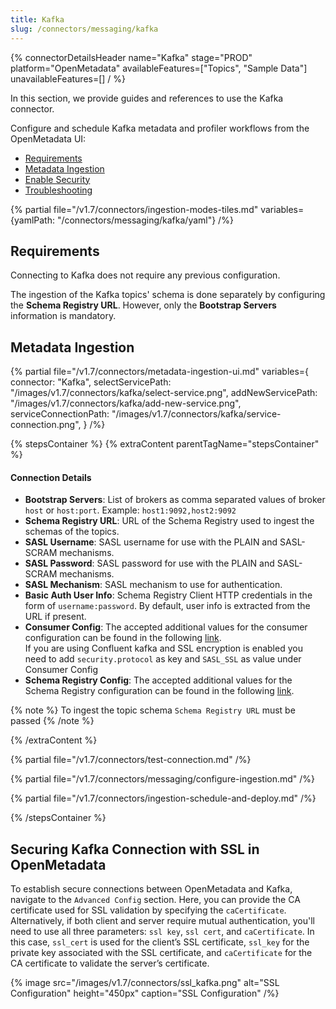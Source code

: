```yaml
---
title: Kafka
slug: /connectors/messaging/kafka
---
```


{% connectorDetailsHeader
name="Kafka"
stage="PROD"
platform="OpenMetadata"
availableFeatures=["Topics", "Sample Data"]
unavailableFeatures=[]
/ %}

In this section, we provide guides and references to use the Kafka connector.

Configure and schedule Kafka metadata and profiler workflows from the OpenMetadata UI:

- [Requirements](#requirements)
- [Metadata Ingestion](#metadata-ingestion)
- [Enable Security](#securing-kafka-connection-with-ssl-in-openmetadata)
- [Troubleshooting](/connectors/messaging/kafka/troubleshooting)

{% partial file="/v1.7/connectors/ingestion-modes-tiles.md" variables={yamlPath: "/connectors/messaging/kafka/yaml"} /%}

## Requirements

Connecting to Kafka does not require any previous configuration.

The ingestion of the Kafka topics' schema is done separately by configuring the **Schema Registry URL**. However, only the **Bootstrap Servers** information is mandatory.

## Metadata Ingestion

{% partial 
  file="/v1.7/connectors/metadata-ingestion-ui.md" 
  variables={
    connector: "Kafka", 
    selectServicePath: "/images/v1.7/connectors/kafka/select-service.png",
    addNewServicePath: "/images/v1.7/connectors/kafka/add-new-service.png",
    serviceConnectionPath: "/images/v1.7/connectors/kafka/service-connection.png",
} 
/%}

{% stepsContainer %}
{% extraContent parentTagName="stepsContainer" %}

#### Connection Details

- **Bootstrap Servers**: List of brokers as comma separated values of broker `host` or `host:port`. Example: `host1:9092,host2:9092`
- **Schema Registry URL**: URL of the Schema Registry used to ingest the schemas of the topics.
- **SASL Username**: SASL username for use with the PLAIN and SASL-SCRAM mechanisms.
- **SASL Password**: SASL password for use with the PLAIN and SASL-SCRAM mechanisms.
- **SASL Mechanism**: SASL mechanism to use for authentication.
- **Basic Auth User Info**: Schema Registry Client HTTP credentials in the form of `username:password`. By default, user info is extracted from the URL if present.
- **Consumer Config**: The accepted additional values for the consumer configuration can be found in the following [link](https://github.com/edenhill/librdkafka/blob/master/CONFIGURATION.md).  
If you are using Confluent kafka and SSL encryption is enabled you need to add `security.protocol` as key and `SASL_SSL` as value under Consumer Config
- **Schema Registry Config**: The accepted additional values for the Schema Registry configuration can be found in the following [link](https://docs.confluent.io/platform/current/clients/confluent-kafka-python/html/index.html#schemaregistryclient).

{% note %}
To ingest the topic schema `Schema Registry URL` must be passed
{% /note %}

{% /extraContent %}

{% partial file="/v1.7/connectors/test-connection.md" /%}

{% partial file="/v1.7/connectors/messaging/configure-ingestion.md" /%}

{% partial file="/v1.7/connectors/ingestion-schedule-and-deploy.md" /%}

{% /stepsContainer %}

## Securing Kafka Connection with SSL in OpenMetadata

To establish secure connections between OpenMetadata and Kafka, navigate to the `Advanced Config` section. Here, you can provide the CA certificate used for SSL validation by specifying the `caCertificate`. Alternatively, if both client and server require mutual authentication, you'll need to use all three parameters: `ssl key`, `ssl cert`, and `caCertificate`. In this case, `ssl_cert` is used for the client’s SSL certificate, `ssl_key` for the private key associated with the SSL certificate, and `caCertificate` for the CA certificate to validate the server’s certificate.

  {% image
  src="/images/v1.7/connectors/ssl_kafka.png"
  alt="SSL Configuration"
  height="450px"
  caption="SSL Configuration" /%}

